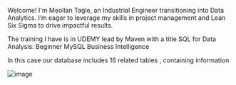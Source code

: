 Welcome! I'm Meollan Tagle, an Industrial Engineer transitioning into Data Analytics. I’m eager to leverage my skills in project management and Lean Six Sigma to drive impactful results.

The training I have is in UDEMY lead by Maven with a title SQL for Data Analysis: Beginner MySQL Business Intelligence

In this case our database includes 16 related tables , containing information

![image](https://github.com/user-attachments/assets/a8fcef2e-6222-4601-a88f-703b177ad448)
